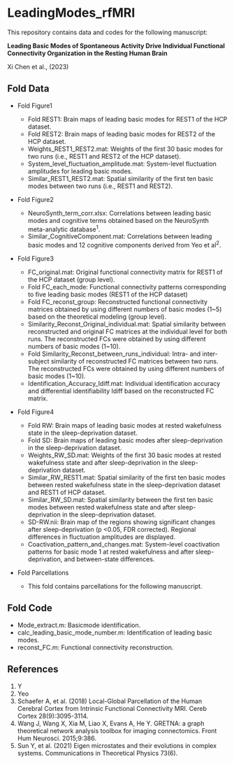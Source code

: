 # LeadingModes_rfMRI
This repository contains data and codes for the following manuscript:

**Leading Basic Modes of Spontaneous Activity Drive Individual Functional Connectivity Organization in the Resting Human Brain**

Xi Chen et al., (2023)

## Fold Data
- Fold Figure1
  - Fold REST1: Brain maps of leading basic modes for REST1 of the HCP dataset.
  -	Fold REST2: Brain maps of leading basic modes for REST2 of the HCP dataset.
  -	Weights_REST1_REST2.mat: Weights of the first 30 basic modes for two runs (i.e., REST1 and REST2 of the HCP dataset). 
  -	System_level_fluctuation_amplitude.mat: System-level fluctuation amplitudes for leading basic modes.
  -	Similar_REST1_REST2.mat: Spatial similarity of the first ten basic modes between two runs (i.e., REST1 and REST2).

- Fold Figure2
  -	NeuroSynth_term_corr.xlsx: Correlations between leading basic modes and cognitive terms obtained based on the NeuroSynth meta-analytic database<sup>1</sup>.
  -	Similar_CognitiveComponent.mat: Correlations between leading basic modes and 12 cognitive components derived from Yeo et al<sup>2</sup>.

- Fold Figure3
  -	FC_original.mat: Original functional connectivity matrix for REST1 of the HCP dataset (group level).
  -	Fold FC_each_mode: Functional connectivity patterns corresponding to five leading basic modes (REST1 of the HCP dataset)
  -	Fold FC_reconst_group: Reconstructed functional connectivity matrices obtained by using different numbers of basic modes (1~5) based on the theoretical modeling (group level).
  -	Similarity_Reconst_Original_individual.mat: Spatial similarity between reconstructed and original FC matrices at the individual level for both runs. The reconstructed FCs were obtained by using different numbers of basic modes (1~10).
  -	Fold Similarity_Reconst_between_runs_individual: Intra- and inter-subject similarity of reconstructed FC matrices between two runs. The reconstructed FCs were obtained by using different numbers of basic modes (1~10).
  -	Identification_Accuracy_Idiff.mat: Individual identification accuracy and differential identifiability Idiff based on the reconstructed FC matrix.

- Fold Figure4	
  -	Fold RW: Brain maps of leading basic modes at rested wakefulness state in the sleep-deprivation dataset.
  -	Fold SD: Brain maps of leading basic modes after sleep-deprivation in the sleep-deprivation dataset.
  -	Weights_RW_SD.mat: Weights of the first 30 basic modes at rested wakefulness state and after sleep-deprivation in the sleep-deprivation dataset.
  -	Similar_RW_REST1.mat: Spatial similarity of the first ten basic modes between rested wakefulness state in the sleep-deprivation dataset and REST1 of HCP dataset.
  -	Similar_RW_SD.mat: Spatial similarity between the first ten basic modes between rested wakefulness state and after sleep-deprivation in the sleep-deprivation dataset.
  -	SD-RW.nii: Brain map of the regions showing significant changes after sleep-deprivation (p <0.05, FDR corrected). Regional differences in fluctuation amplitudes are displayed.
  -	Coactivation_pattern_and_changes.mat: System-level coactivation patterns for basic mode 1 at rested wakefulness and after sleep-deprivation, and between-state differences.

- Fold Parcellations
  - This fold contains parcellations for the following manuscript.

## Fold Code
- Mode_extract.m: Basicmode identification.
- calc_leading_basic_mode_number.m: Identification of leading basic modes.
- reconst_FC.m: Functional connectivity reconstruction.

## References
1. Y
2. Yeo
3. Schaefer A, et al. (2018) Local-Global Parcellation of the Human Cerebral Cortex from Intrinsic Functional Connectivity MRI. Cereb Cortex 28(9):3095-3114.
4. Wang J, Wang X, Xia M, Liao X, Evans A, He Y. GRETNA: a graph theoretical network analysis toolbox for imaging connectomics. Front Hum Neurosci. 2015;9:386.
5. Sun Y, et al. (2021) Eigen microstates and their evolutions in complex systems. Communications in Theoretical Physics 73(6).
